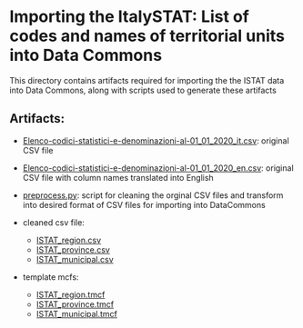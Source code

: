 # Importing the ItalySTAT: List of codes and names of territorial units into Data Commons

This directory contains artifacts required for importing the the ISTAT data into Data Commons, along with scripts used to generate these artifacts

## Artifacts:
* [Elenco-codici-statistici-e-denominazioni-al-01_01_2020_it.csv][1]: original CSV file
* [Elenco-codici-statistici-e-denominazioni-al-01_01_2020_en.csv][2]: original CSV file with column names translated into English
* [preprocess.py](./preprocess.py): script for cleaning the orginal CSV files and transform into desired format of CSV files for importing into DataCommons
* cleaned csv file: 
    * [ISTAT_region.csv](./ISTAT_region.csv)
    * [ISTAT_province.csv](./ISTAT_province.csv)
    * [ISTAT_municipal.csv](./ISTAT_municipal.csv)
    
* template mcfs:
    * [ISTAT_region.tmcf](./ISTAT_region.tmcf)
    * [ISTAT_province.tmcf](./ISTAT_province.tmcf)
    * [ISTAT_municipal.tmcf](./ISTAT_municipal.tmcf)

[1]: ./Elenco-codici-statistici-e-denominazioni-al-01_01_2020_it.csv
[2]:./Elenco-codici-statistici-e-denominazioni-al-01_01_2020_en.csv


